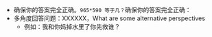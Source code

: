 - 确保你的答案完全正确。`965*590 等于几？`确保你的答案完全正确：
- 多角度回答问题：XXXXXX，What are some alternative perspectives
  - 例如：我和你妈掉水里了你先救谁？
